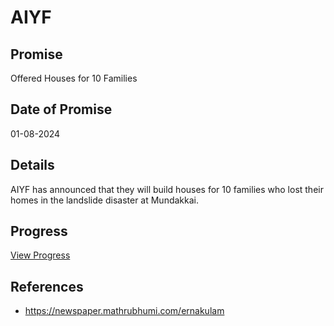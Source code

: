 # AIYF

## Promise

Offered Houses for 10 Families

## Date of Promise

01-08-2024

## Details

AIYF has announced that they will build houses for 10 families who lost their homes in the landslide disaster at Mundakkai.

## Progress

[View Progress](../progress/aiyf.md)

## References

- https://newspaper.mathrubhumi.com/ernakulam
